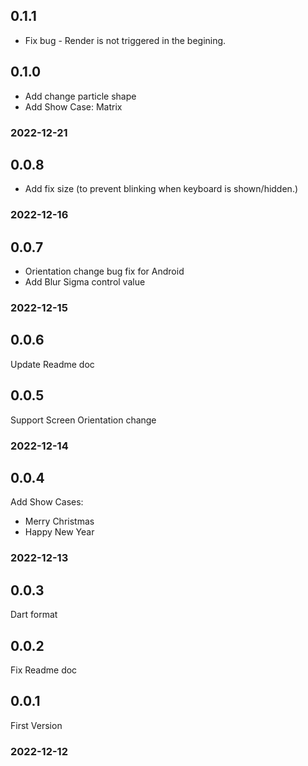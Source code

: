 ## 0.1.1

- Fix bug - Render is not triggered in the begining.

## 0.1.0

- Add change particle shape
- Add Show Case: Matrix

### 2022-12-21

## 0.0.8

- Add fix size (to prevent blinking when keyboard is shown/hidden.)

### 2022-12-16

## 0.0.7

- Orientation change bug fix for Android
- Add Blur Sigma control value

### 2022-12-15

## 0.0.6

Update Readme doc

## 0.0.5

Support Screen Orientation change

### 2022-12-14

## 0.0.4

Add Show Cases:
- Merry Christmas 
- Happy New Year
### 2022-12-13

## 0.0.3

Dart format

## 0.0.2

Fix Readme doc


## 0.0.1

First Version

### 2022-12-12